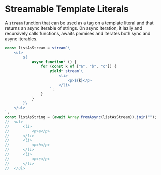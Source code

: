 # Streamable Template Literals

A `stream` function that can be used as a tag on a template literal and that returns an async iterable of strings. On async iteration, it lazily and recursively calls functions, awaits promises and iterates both sync and async iterables.

```js
const listAsStream = stream`\
	<ul>
		${
			async function* () {
				for (const k of ["a", "b", "c"]) {
					yield* stream`\
						<li>
							<p>${k}</p>
						</li>
					`;
				}
			}
		}\
	</ul>
`;
const listAsString = (await Array.fromAsync(listAsStream)).join("");
//	<ul>
//		<li>
//			<p>a</p>
//		</li>
//		<li>
//			<p>b</p>
//		</li>
//		<li>
//			<p>c</p>
//		</li>
//	</ul>
```
